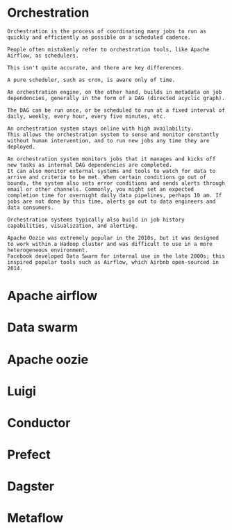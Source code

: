 #   Orchestration
    
    Orchestration is the process of coordinating many jobs to run as quickly and efficiently as possible on a scheduled cadence.
    
    People often mistakenly refer to orchestration tools, like Apache Airflow, as schedulers.
    
    This isn't quite accurate, and there are key differences.
    
    A pure scheduler, such as cron, is aware only of time. 
    
    An orchestration engine, on the other hand, builds in metadata on job dependencies, generally in the form of a DAG (directed acyclic graph).
    
    The DAG can be run once, or be scheduled to run at a fixed interval of daily, weekly, every hour, every five minutes, etc.

    An orchestration system stays online with high availability.
    This allows the orchestration system to sense and monitor constantly without human intervention, and to run new jobs any time they are deployed.
    
    An orchestration system monitors jobs that it manages and kicks off new tasks as internal DAG dependencies are completed.
    It can also monitor external systems and tools to watch for data to arrive and criteria to be met. When certain conditions go out of bounds, the system also sets error conditions and sends alerts through email or other channels. Commonly, you might set an expected completion time for overnight daily data pipelines, perhaps 10 am. If jobs are not done by this time, alerts go out to data engineers and data consumers.

    Orchestration systems typically also build in job history capabilities, visualization, and alerting. 
    
    Apache Oozie was extremely popular in the 2010s, but it was designed to work within a Hadoop cluster and was difficult to use in a more heterogeneous environment.
    Facebook developed Data Swarm for internal use in the late 2000s; this inspired popular tools such as Airflow, which Airbnb open-sourced in 2014.

#   Apache airflow

#   Data swarm

#   Apache oozie

#   Luigi

#   Conductor

#   Prefect

#   Dagster

#   Metaflow



